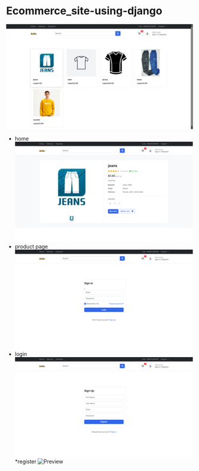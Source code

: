 # Ecommerce_site-using-django
![Preview](s2.png)

*   home 
![Preview](s3.png)
* product page
![Preview](s4.png)
* login
![Preview](s5.png)
*register
![Preview](Screenshot_2025-07-17_202044.png)
  
